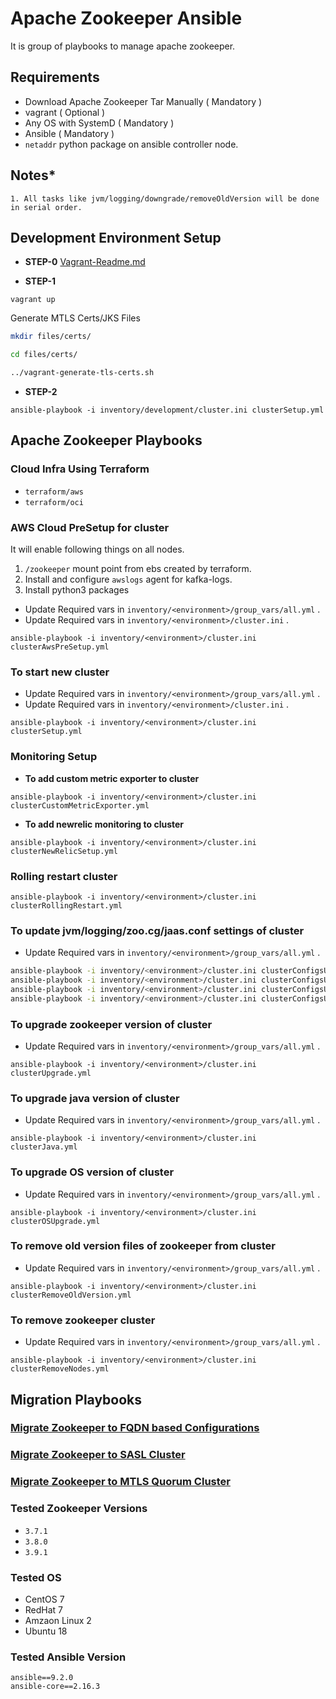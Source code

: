 # Apache Zookeeper Ansible

It is group of playbooks to manage apache zookeeper.

## **Requirements**
* Download Apache Zookeeper Tar Manually ( Mandatory )
* vagrant ( Optional )
* Any OS with SystemD ( Mandatory )
* Ansible ( Mandatory )
* `netaddr` python package on ansible controller node.

## **Notes***
```
1. All tasks like jvm/logging/downgrade/removeOldVersion will be done in serial order.
```

## **Development Environment Setup**

* **STEP-0**
[Vagrant-Readme.md](./docs/vagrant-notes.md)

* **STEP-1**
```
vagrant up
```

Generate MTLS Certs/JKS Files
```bash
mkdir files/certs/

cd files/certs/

../vagrant-generate-tls-certs.sh
```

* **STEP-2**
```
ansible-playbook -i inventory/development/cluster.ini clusterSetup.yml
```

## **Apache Zookeeper Playbooks**

### **Cloud Infra Using Terraform**

* `terraform/aws`
* `terraform/oci`

### **AWS Cloud PreSetup for cluster**
It will enable following things on all nodes.

1. `/zookeeper` mount point from ebs created by terraform.
2. Install and configure `awslogs` agent for kafka-logs.
3. Install python3 packages

* Update Required vars in ```inventory/<environment>/group_vars/all.yml``` .
* Update Required vars in ```inventory/<environment>/cluster.ini``` .

```ansible-playbook -i inventory/<environment>/cluster.ini clusterAwsPreSetup.yml```

### **To start new cluster**
* Update Required vars in ```inventory/<environment>/group_vars/all.yml``` .
* Update Required vars in ```inventory/<environment>/cluster.ini``` .

```ansible-playbook -i inventory/<environment>/cluster.ini clusterSetup.yml```

### **Monitoring Setup**
* **To add custom metric exporter to cluster**

```ansible-playbook -i inventory/<environment>/cluster.ini clusterCustomMetricExporter.yml```

* **To add newrelic monitoring to cluster**

```ansible-playbook -i inventory/<environment>/cluster.ini clusterNewRelicSetup.yml```

### **Rolling restart cluster**

```ansible-playbook -i inventory/<environment>/cluster.ini clusterRollingRestart.yml```

### **To update jvm/logging/zoo.cg/jaas.conf settings of cluster**
* Update Required vars in ```inventory/<environment>/group_vars/all.yml``` .
```bash
ansible-playbook -i inventory/<environment>/cluster.ini clusterConfigsUpdate.yml -e zookeeperConfigFile=zoo.cfg
ansible-playbook -i inventory/<environment>/cluster.ini clusterConfigsUpdate.yml -e zookeeperConfigFile=java.env
ansible-playbook -i inventory/<environment>/cluster.ini clusterConfigsUpdate.yml -e zookeeperConfigFile=jaas.conf
ansible-playbook -i inventory/<environment>/cluster.ini clusterConfigsUpdate.yml -e zookeeperConfigFile=logback.xml
```
### **To upgrade zookeeper version of cluster**
* Update Required vars in ```inventory/<environment>/group_vars/all.yml``` .

```ansible-playbook -i inventory/<environment>/cluster.ini clusterUpgrade.yml```

### **To upgrade java version of cluster**
* Update Required vars in ```inventory/<environment>/group_vars/all.yml``` .

```ansible-playbook -i inventory/<environment>/cluster.ini clusterJava.yml```

### **To upgrade OS version of cluster**
* Update Required vars in ```inventory/<environment>/group_vars/all.yml``` .

```ansible-playbook -i inventory/<environment>/cluster.ini clusterOSUpgrade.yml```

### **To remove old version files of zookeeper from cluster**
* Update Required vars in ```inventory/<environment>/group_vars/all.yml``` .

```ansible-playbook -i inventory/<environment>/cluster.ini clusterRemoveOldVersion.yml```

### **To remove zookeeper cluster**
* Update Required vars in ```inventory/<environment>/group_vars/all.yml``` .

```ansible-playbook -i inventory/<environment>/cluster.ini clusterRemoveNodes.yml```

## **Migration Playbooks**
### [Migrate Zookeeper to FQDN based Configurations](./docs/migrate-to-fqdn-based-configs.md)
### [Migrate Zookeeper to SASL Cluster](./docs/migrate-to-sasl.md)
### [Migrate Zookeeper to MTLS Quorum Cluster](./docs/migrate-to-mtls.md)

### **Tested Zookeeper Versions**
* `3.7.1`
* `3.8.0`
* `3.9.1`

### **Tested OS**
* CentOS 7
* RedHat 7
* Amzaon Linux 2
* Ubuntu 18

### **Tested Ansible Version**
```
ansible==9.2.0
ansible-core==2.16.3
```
